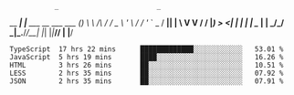                _                        _ 
 __      _____| |____  ___ __ ___  ___ (_)
 \ \ /\ / / _ \ '_ \ \/ / '_ ` _ \/ __|| |
  \ V  V /  __/ |_) >  <| | | | | \__ \| |
   \_/\_/ \___|_.__/_/\_\_| |_| |_|___// |
                                     |__/ 

<!--START_SECTION:waka-->
```text
TypeScript  17 hrs 22 mins      █████████████░░░░░░░░░░░░   53.01 % 
JavaScript  5 hrs 19 mins       ████░░░░░░░░░░░░░░░░░░░░░   16.26 % 
HTML        3 hrs 26 mins       ██░░░░░░░░░░░░░░░░░░░░░░░   10.51 % 
LESS        2 hrs 35 mins       ██░░░░░░░░░░░░░░░░░░░░░░░   07.92 % 
JSON        2 hrs 35 mins       ██░░░░░░░░░░░░░░░░░░░░░░░   07.91 %
```
<!--END_SECTION:waka-->
